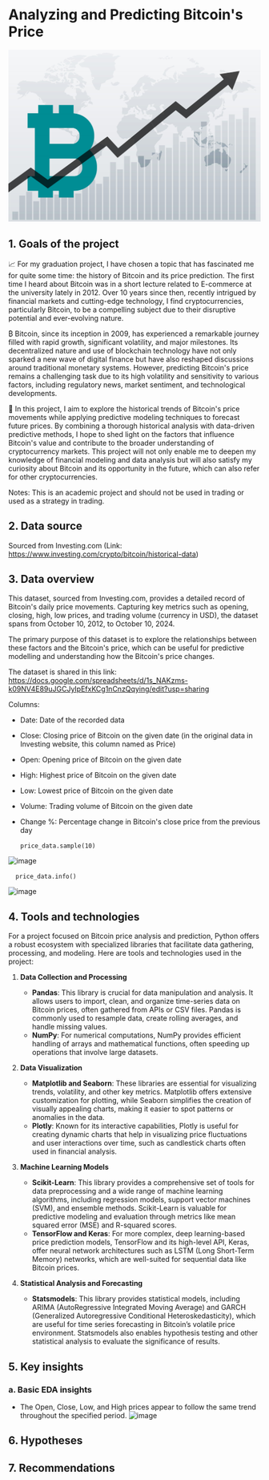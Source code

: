 # Analyzing and Predicting Bitcoin's Price
![image](bitcoin.jpeg)

## 1. Goals of the project
📈 For my graduation project, I have chosen a topic that has fascinated me for quite some time: the history of Bitcoin and its price prediction. The first time I heard about Bitcoin was in a short lecture related to E-commerce at the university lately in 2012. Over 10 years since then, recently intrigued by financial markets and cutting-edge technology, I find cryptocurrencies, particularly Bitcoin, to be a compelling subject due to their disruptive potential and ever-evolving nature.

₿ Bitcoin, since its inception in 2009, has experienced a remarkable journey filled with rapid growth, significant volatility, and major milestones. Its decentralized nature and use of blockchain technology have not only sparked a new wave of digital finance but have also reshaped discussions around traditional monetary systems. However, predicting Bitcoin's price remains a challenging task due to its high volatility and sensitivity to various factors, including regulatory news, market sentiment, and technological developments.

🏅 In this project, I aim to explore the historical trends of Bitcoin's price movements while applying predictive modeling techniques to forecast future prices. By combining a thorough historical analysis with data-driven predictive methods, I hope to shed light on the factors that influence Bitcoin's value and contribute to the broader understanding of cryptocurrency markets. This project will not only enable me to deepen my knowledge of financial modeling and data analysis but will also satisfy my curiosity about Bitcoin and its opportunity in the future, which can also refer for other cryptocurrencies.

Notes: This is an academic project and should not be used in trading or used as a strategy in trading.

## 2. Data source
Sourced from Investing.com (Link: https://www.investing.com/crypto/bitcoin/historical-data)

## 3. Data overview
This dataset, sourced from Investing.com, provides a detailed record of Bitcoin's daily price movements. Capturing key metrics such as opening, closing, high, low prices, and trading volume (currency in USD), the dataset spans from October 10, 2012, to October 10, 2024.

The primary purpose of this dataset is to explore the relationships between these factors and the Bitcoin's price, which can be useful for predictive modelling and understanding how the Bitcoin's price changes.

The dataset is shared in this link: https://docs.google.com/spreadsheets/d/1s_NAKzms-k09NV4E89uJGCJyIpEfxKCg1nCnzQqying/edit?usp=sharing

Columns:

- Date: Date of the recorded data
- Close: Closing price of Bitcoin on the given date (in the original data in Investing website, this column named as Price)
- Open: Opening price of Bitcoin on the given date
- High: Highest price of Bitcoin on the given date
- Low: Lowest price of Bitcoin on the given date
- Volume: Trading volume of Bitcoin on the given date
- Change %: Percentage change in Bitcoin's close price from the previous day

      price_data.sample(10)
![image](https://github.com/user-attachments/assets/4d8cd7c5-7d80-4a22-9072-10b3d129a59a)

      price_data.info()
![image](https://github.com/user-attachments/assets/f7c5dbe1-5271-443a-a47b-c3728f45763a)


## 4. Tools and technologies
For a project focused on Bitcoin price analysis and prediction, Python offers a robust ecosystem with specialized libraries that facilitate data gathering, processing, and modeling. Here are tools and technologies used in the project:

1. **Data Collection and Processing**  
   - **Pandas**: This library is crucial for data manipulation and analysis. It allows users to import, clean, and organize time-series data on Bitcoin prices, often gathered from APIs or CSV files. Pandas is commonly used to resample data, create rolling averages, and handle missing values.
   - **NumPy**: For numerical computations, NumPy provides efficient handling of arrays and mathematical functions, often speeding up operations that involve large datasets.

2. **Data Visualization**  
   - **Matplotlib and Seaborn**: These libraries are essential for visualizing trends, volatility, and other key metrics. Matplotlib offers extensive customization for plotting, while Seaborn simplifies the creation of visually appealing charts, making it easier to spot patterns or anomalies in the data.
   - **Plotly**: Known for its interactive capabilities, Plotly is useful for creating dynamic charts that help in visualizing price fluctuations and user interactions over time, such as candlestick charts often used in financial analysis.

3. **Machine Learning Models**  
   - **Scikit-Learn**: This library provides a comprehensive set of tools for data preprocessing and a wide range of machine learning algorithms, including regression models, support vector machines (SVM), and ensemble methods. Scikit-Learn is valuable for predictive modeling and evaluation through metrics like mean squared error (MSE) and R-squared scores.
   - **TensorFlow and Keras**: For more complex, deep learning-based price prediction models, TensorFlow and its high-level API, Keras, offer neural network architectures such as LSTM (Long Short-Term Memory) networks, which are well-suited for sequential data like Bitcoin prices.

4. **Statistical Analysis and Forecasting**  
   - **Statsmodels**: This library provides statistical models, including ARIMA (AutoRegressive Integrated Moving Average) and GARCH (Generalized Autoregressive Conditional Heteroskedasticity), which are useful for time series forecasting in Bitcoin’s volatile price environment. Statsmodels also enables hypothesis testing and other statistical analysis to evaluate the significance of results.
  
## 5. Key insights
### a. Basic EDA insights
- The Open, Close, Low, and High prices appear to follow the same trend throughout the specified period.
![image](https://github.com/user-attachments/assets/ac32699f-834a-4826-ba1e-3fc46e9f8f35)




   

## 6. Hypotheses

## 7. Recommendations






